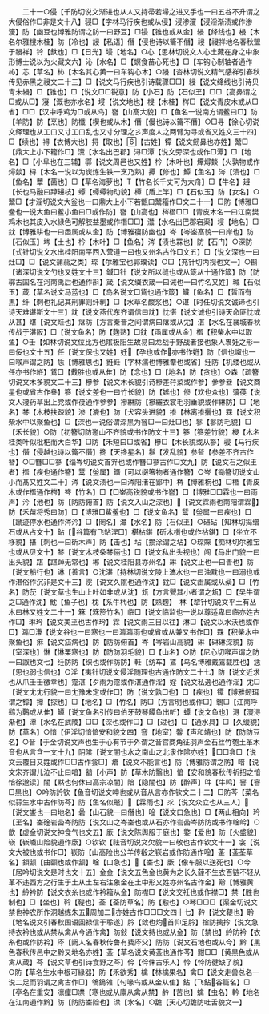 <!-- { "loadSidebar": true } -->
　　二十一○侵【千防切说文渐进也从人又持帚若埽之进又手也一曰五谷不升谓之大侵俗作□非是文十八】骎□【字林马行疾也或从侵】浸渗濅【浸淫渐渍或作渗濅】防【幽豆也博雅防谓之防一曰野豆】□锓【锥也或从金】綅【绛线也】梫【木名尔雅梫木桂】防【冷也】誛【私语】僭【侵也诗以籥不僭】祲【祲祥地名春秋盟于祲祥】钤【釱也】□【日光】埐【地名】○心【思林切说文人心土藏在身之中象形博士说以为火藏文六】沁【水名】□【螟食苗心死也】□【车钩心制轴者通作杺】芯【草名】杺【木名其心黄一曰车钩心木】○祲【咨林切说文精气感祥引春秋传见赤黑之祲文二十三】□【说文马行疾也引诗载骤□□】綅【说文绛线也引诗贝冑未綅】□【锥也】□【说文□□锐意】防【小石】防【石似玊】□□【高鼻谓之□或从□】寖【溉也亦水名】埐【说文地也】梫【木桂】梣□【说文青皮木或从□省】□□【汉中呼鸡为□或从鸟】嶜【山髙大貌】□【鱼名一说南方谓鲝曰□】防【羊防】防【烹也】防櫼【楔也或从木】僭【僈也诗以籥不僭】○□寻【徐心切说文绎理也从工口又寸工口乱也又寸分理之彡声度人之两臂为寻或省又姓文三十四】□【续也】襑【衣博大也】挦【取也】【古姓】镡【说文劒鼻也亦姓】鬵□【鼎大上小下籕作□】灊【水名出巴郡】浔□潭【说文旁深也或作□潭】□【地名】□【小阜也在三辅】鄩【说文周邑也又姓】枔【木叶也】燂燖燅【火孰物或作燖燅】桪【木名一说以为炭炼生铁一烹乃熟】撢【修也】鱏【鱼名】涔【渍也】□【鱼名】蕈【菌也】□【草名海萝也】【竹名长千丈可为大舟】□【牛名】攳【长也马融曰踔攳枝】蟫【蟫蟫物动貌】橝【盾上竿】□【石似玉】防【女名】○鬵□【才淫切说文大釡也一曰鼎大上小下若甑曰鬵籕作□文二十一】□防【博雅□鲞也一说大鱼曰鲝小鱼曰□或作防】嶜【山高也】梣橬□□【青皮木名一曰江南樊鸡木也其皮入水緑色可解胶益墨或作橬□□】灊【水名出巴郡宕渠】埐【地名】□鈂【博雅耕也一曰臿属或从金】防【博雅寑防幽也】岑【岑崟髙貌一曰岸也】防【石似玉】埁【土也】枔【木叶】□【鱼名】涔【渍也罧也】防【石门】○深防【式针切说文水出桂阳南平西入营道一曰也又州名古作□文五】□【说文深也一曰灶□】□【说文蒲蒻之类】琛【尔雅宝也郭璞读】○□【充针切内视也文一】○斟【诸深切说文勺也又姓文十三】鍼□针【说文所以缝也或从箴从十通作箴】防【防鄩古国名在河南禹后也通作斟】箴【说文缀衣箴一曰诫也一曰竹名又姓】瑊【石似玉】葴【草名说文马蓝也】□【鸟名说文□鴜也通作箴】鱵【鱼名】□【晢而有黒】纤【刺也礼记其刑罪则纤剸】□【水草名酸浆也】○谌【时任切说文诚谛也引诗天难谌斯文十三】訦【说文燕代东齐谓信曰訦】忱愖【说文诚也引诗天命匪忱或从甚】煁【说文烓也】瘎防【方言秦晋之间谓病曰瘎或从冘】湛【水名在襄城春秋传战于湛阪】□【说文鱼名】防【麴熟】□鈂【臿属或从金】橬【积柴水中以取鱼】○壬【如林切说文位比方也隂极阳生故易曰龙战于野战者接也象人褢妊之形一曰佞也文十五】任【说文保也又姓】妊【孕也或作亦书作姙】防【信也詉也一曰喉声谓之防】恁【博雅思也】銋鈓【字林濡也博雅韏也或省】纴防【机缕也或从任亦书作絍】鵀□【戴胜也或从隹】防【念也】□【地名】防【贪也】○森【疏簪切说文木多貌文二十三】槮参【说文木长貌引诗槮差荇菜或作参】曑参叄【说文商星也或省古作叄】篸【说文差也一曰竹长貌】防【媱也】傪【欢也众也】薓葠【说文人薓药草出上党或作葠通作参参】襂綝防【襂纚衣裳毛羽垂貌或作綝防】□【地名】棽【木枝扶疎貌】渗【漉也】防【犬容头进貌】掺【林离掺攦也】罧【说文积柴水中以聚鱼也】□【深也一说俗谓深黒为窨□一曰灶□也】鬖【鬖防毛貌】□【禾长貌】○防【初簪切防嵳山不齐貌或书作防文十三】篸【篸差竹貌】梫【木名桂类叶似枇杷而大白华】□防【禾短曰□或省】槮□【木长貌或从篸】骎【马行疾也】僭【侵越也诗以籥不僭】搀【天搀星名】鬖【发乱貌】参朁【参差不齐古作朁】○□簪□□篸【缁岑切说文首笄也或作簪□篸古作□文九】防【说文石之似玊者】撍【疾也通作簪】鬵【釡属】鐕【可以缀箸物者通作簪】○岑【锄簪切说文山小而髙又姓文二十】涔【说文渍也一曰涔阳渚在郢中】梣【博雅栴也】□橬【青皮木或作橬通作梣】笒【竹名】□【□崟高锐貌或书作嶜】□【博雅□□霖也一曰雨声】汵【池也】防【防防俯首】防【说文入山之深也】【说文霖雨也南阳谓霖】防【禾苗将秀曰防】□【博雅□鮆鲝也】□【说文鱼名】鬵【釡属一曰疾也】□【蹏迹停水也通作涔汵】□【罔名】灊【水名】防【石似玊】○碪砧【知林切捣缯石或从占文十】鉆【谷篇有飞鉆涅□】椹枮鍖【斫木櫍也或作枮鍖】□【坐立不移貌】揕【刺也一曰斫木声】防【击也】坫【攒涂谓之坫】○琛賝【痴林切尔雅宝也或从贝文十】棽【说文木枝条棽俪也】□【说文私出头视也】闯【马出门貌一曰出头貌】踸【踸踔无常也】郴【说文桂阳县亦州名】綝【说文止也一曰善也】防【说文船行也】諃【善言】○沈湛【持林切说文陵上滈水也一曰浊黕也一曰溺也或作湛俗作沉非是文十三】霃【说文久隂也通作沈】鈂□【说文臿属或从喿】□【竹名】防莐【说文草也生山上叶如韭或从沈】瓭【方言甖其小者谓之瓭】□【吴牛谓之□通作沈】魫【鱼子也】枕【系牛杙也】防【熟麴】　林【犂针切说文平土有丛木曰林又姓文二十一】箖【箖箊竹名】临□【说文临监也一说以尊适卑曰临亦姓古作□】琳玪【说文美玊也古作玪】霖【说文雨三日以往】淋□【说文以水沃也或作□】瀶□溓【说文谷也一曰寒也一曰瀶瀶雨也或省或从兼又书作□】罧【积柴水中聚鱼也】痳【说文疝病也】防【防防俯首】岑【岑岩山高貌】碄【碄碄深貌】防【室深也】惏【惏栗寒也】防【防防羽毛貌】□【山名】○防【尼心切喉声谓之防一曰詉也文七】纴防防【织也或作防防】軠【纺车】鵀【鸟名博雅戴鵀载胜也】恁【思也弱也信也】○淫【夷针切说文侵淫随理也古通作防文二十七】防【说文近求也从爪壬壬徼幸也】霪湛【夕雨为霪或作湛通作淫】婬【说文私逸也通作淫】冘□【说文冘冘行貌一曰冘豫未定或作□】防【说文孰□也】□【疾也】镡【博雅劒珥谓之镡】撢【探也】□【地名】□【竹名】防□【方言明也或作□】鷣□【江南呼鹞为鷣或从隹】鱏【说文鱼名引传曰伯牙鼓琴鱏鱼出听】蟫【说文鱼也】浔【濅浔渐也】潭【水名在武陵】□□【深也或作□】□【过也】□【通水具】□【久缓貌】防【草名】○愔【伊淫切愔愔安和貌文四】窨【地室】韾【声和靖也】防【防防豆名】○音【于金切说文声也生于心有节于外谓之音宫商角征羽声金石丝竹匏土革木音也从言含一文十九】阴隂【说文闇也水之南山之北隶作隂亦姓】□□侌□【说文云覆日又姓或作□□古作侌□】瘖【说文不能言也】防【博雅防谓之防】喑【说文宋齐谓儿泣不止曰喑】韽【小声】防【草木防翳也】愔【安和貌春秋传祈招之愔愔徐邈读】闇【黙也何休曰高宗凉闇】隌【隐闇也】防【醉声】吽【牛鸣】窨【窨□黒也】○吟防訡钦【鱼音切说文呻也或从音从言亦作钦文二十二】□防芩【菜名似蒜生水中古作防芩】防【鱼名似鼈】【霖雨也】乑【说文众立也从三人】【说文崟也一曰地名】碞【山石貌一曰僭也】唫【说文口急也】□【两山相向】玪【玊名】崟碒岩嵒岑防防【说文山之岑崟也或从石亦作岩嵒岑防防或书作崯岒】○歆【虚金切说文神食气也文五】廞【说文陈舆服于庭也】嬜【爱也】防【火盛貌】嵚【嵚巇山险貌通作廞】○钦钦【祛音切说文欠貌一曰敬也古作钦文十一】衾【说文大被也或书作□】嵚防【山高险也公羊传殽之嵚岩或作防通作唫】菳【菳荃草名】顉颔【曲颐也或作颔】唫【口急也】【崟也】廞【像车服以送死也】○今【居吟切说文是时也文十五】金金【说文五色金也黄为之长久薶不生衣百链不轻从革不违西方之行生于土从土左右注象金在土中形又姓亦州名古作金】黅【博雅黄也】紟衿防【说文衣糸也或作衿籕从金】防襟□【说文交衽也或作襟□】禁【胜也制也】□【坐也】靲【鞮也】菳【菳防草名】防【懃也】○琴□□□【渠金切说文禁也神农所作洞越练朱五周加二亦姓古作□□□文四十七】靲【说文鞮也】耹【地名说文引春秋国语回禄信于聆遂】肣【敛也灼首仰足肣】捦防擒扲【说文急持衣衿也或从禁从禽从今通作禽】防鈙【说文持也或从金】防【禁也】紟防衿【衣糸也或作防衿】庈【阙人名春秋传鲁有费庈父】防防【说文石地也或从今】黔【黒色春秋传邑中之黔又地名亦姓】菳【草名说文黄菳也通作芩】黚□□【黄黒色或从禽从葴】芩【说文草也引诗食野之芩】仱【仱侏古乐人】忴【忴防徤缺了貌】　　○防【草名生水中根可縁器】防【禾欲秀】檎【林檎果名】禽□【说文走兽总名一说二足而羽谓之禽古作□】鳹鵭雂【句喙鸟或从金从隹】鉆【飞鉆谷篇名】□【亭名在重安】凛癛□凚【寒也或从廪从禽从禁】鹶【苦也】蠄【虫名】軡【地名在江南通作黔】防【防防崟险也】澿【水名】○舚【天心切舚防吐舌貌文一】
